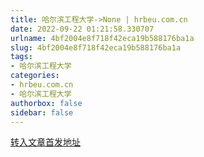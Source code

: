 ```yaml
---
title: 哈尔滨工程大学->None | hrbeu.com.cn
date: 2022-09-22 01:21:58.330707
urlname: 4bf2004e8f718f42eca19b588176ba1a
slug: 4bf2004e8f718f42eca19b588176ba1a
tags: 
- 哈尔滨工程大学
categories:
- hrbeu.com.cn
- 哈尔滨工程大学
authorbox: false
sidebar: false
---
```





[转入文章首发地址](http://h5.hljnews.cn/h5/detail/normal/4947470734607360)